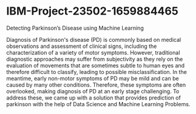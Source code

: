 # IBM-Project-23502-1659884465
Detecting Parkinson’s Disease using Machine Learning

Diagnosis of Parkinson's disease (PD) is commonly based on medical observations and assessment of clinical signs, including the characterization of a variety of motor symptoms. However, traditional diagnostic approaches may suffer from subjectivity as they rely on the evaluation of movements that are sometimes subtle to human eyes and therefore difficult to classify, leading to possible misclassification. In the meantime, early non-motor symptoms of PD may be mild and can be caused by many other conditions. Therefore, these symptoms are often overlooked, making diagnosis of PD at an early stage challenging. To address these, we came up with a solution that provides prediction of parkinson with the help of Data Science and Machine Learning Problems.
